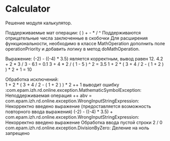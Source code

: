 # Calculator
Решение модуля калькулятор.

Поддерживаемые мат операции: ( ) + - * / ^
Поддерживаются отрицательные числа заключенные в скобочки
Для расширения функциональности, необходимо в классе MathOperation дополнить поле operationPriority и добавить логику в метод doMathOperation.

Выражение: 
(-2) - ((-4) * 3.5) является корректным, вывод равен 12.
4.2 + 2 * 3 / 3 - 6.1 = 0.1
3 + 4 * 2 / ( 1 - 5 ) ^ 2 = 3.5
1 + 2 * ( 3 + 4 / 2 - ( 1 + 2 ) ) * 2 + 1 = 10
            
            
Обработка исключений:            
1 + 2 * ( 3 + 4 / 2 - ( 1 + 2 ) ) * 2 ++ 1 выводит ошибку :com.epam.izh.rd.online.exception.MathematicSymbolException: Неподдерживаемая операция ++
abv = com.epam.izh.rd.online.exception.WrongInputStringExpression: Некорректно введено выражение (предоставляется возможность повторного ввода выражения)
(-2) - ((-4) * 3.5) +     com.epam.izh.rd.online.exception.WrongInputStringExpression: Некорректно введено выражение
Обработка ввода пустой строки
2 / 0     com.epam.izh.rd.online.exception.DivisionByZero: Деление на ноль запрещено
            
